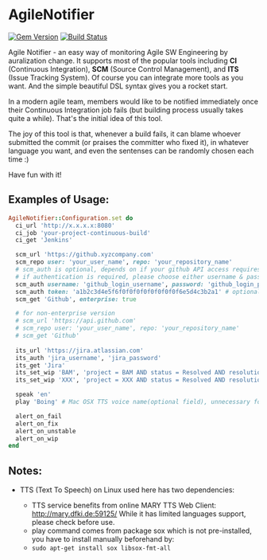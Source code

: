 AgileNotifier
=============

[![Gem Version](https://badge.fury.io/rb/agile_notifier.svg)](http://badge.fury.io/rb/agile_notifier)
[![Build Status](https://travis-ci.org/thyrlian/AgileNotifier.svg?branch=master)](https://travis-ci.org/thyrlian/AgileNotifier)

Agile Notifier - an easy way of monitoring Agile SW Engineering by auralization change.  It supports most of the popular tools including **CI** (Continuous Integration), **SCM** (Source Control Management), and **ITS** (Issue Tracking System).  Of course you can integrate more tools as you want.  And the simple beautiful DSL syntax gives you a rocket start.

In a modern agile team, members would like to be notified immediately once their Continuous Integration job fails (but building process usually takes quite a while).  That's the initial idea of this tool.

The joy of this tool is that, whenever a build fails, it can blame whoever submitted the commit (or praises the committer who fixed it), in whatever language you want, and even the sentenses can be randomly chosen each time :)

Have fun with it!

## Examples of Usage:
```ruby
AgileNotifier::Configuration.set do
  ci_url 'http://x.x.x.x:8080'
  ci_job 'your-project-continuous-build'
  ci_get 'Jenkins'

  scm_url 'https://github.xyzcompany.com'
  scm_repo user: 'your_user_name', repo: 'your_repository_name'
  # scm_auth is optional, depends on if your github API access requires authentication
  # if authentication is required, please choose either username & password or OAuth access token (latter one is recommended)
  scm_auth username: 'github_login_username', password: 'github_login_password' # optional
  scm_auth token: 'a1b2c3d4e5f6f0f0f0f0f0f0f0f0f6e5d4c3b2a1' # optional
  scm_get 'Github', enterprise: true

  # for non-enterprise version
  # scm_url 'https://api.github.com'
  # scm_repo user: 'your_user_name', repo: 'your_repository_name'
  # scm_get 'Github'
  
  its_url 'https://jira.atlassian.com'
  its_auth 'jira_username', 'jira_password'
  its_get 'Jira'
  its_set_wip 'BAM', 'project = BAM AND status = Resolved AND resolution = Unresolved', 3
  its_set_wip 'XXX', 'project = XXX AND status = Resolved AND resolution = Unresolved', 5

  speak 'en'
  play 'Boing' # Mac OSX TTS voice name(optional field), unnecessary for other OS

  alert_on_fail
  alert_on_fix
  alert_on_unstable
  alert_on_wip
end
```

## Notes:
* TTS (Text To Speech) on Linux used here has two dependencies:

  * TTS service benefits from online MARY TTS Web Client: http://mary.dfki.de:59125/  While it has limited languages support, please check before use.
  * play command comes from package sox which is not pre-installed, you have to install manually beforehand by:
  * ```sudo apt-get install sox libsox-fmt-all```
